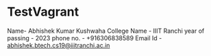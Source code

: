 # TestVagrant


Name- Abhishek Kumar Kushwaha
College Name - IIIT Ranchi
year of passing - 2023
phone no. - +916306838589
Email Id - abhishek.btech.cs19@iiitranchi.ac.in
